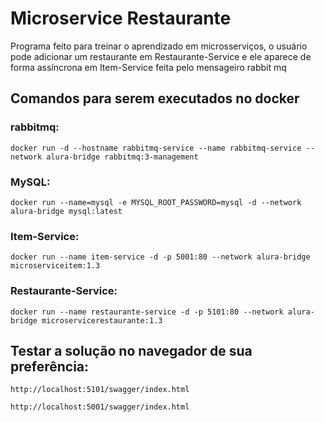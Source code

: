 # Microservice Restaurante

Programa feito para treinar o aprendizado em microsserviços, o usuário pode adicionar um restaurante em Restaurante-Service e ele aparece de forma assíncrona em Item-Service feita pelo mensageiro rabbit mq

## Comandos para serem executados no docker

### rabbitmq:
```
docker run -d --hostname rabbitmq-service --name rabbitmq-service --network alura-bridge rabbitmq:3-management
```

### MySQL:
```
docker run --name=mysql -e MYSQL_ROOT_PASSWORD=mysql -d --network alura-bridge mysql:latest
```

### Item-Service:
```
docker run --name item-service -d -p 5001:80 --network alura-bridge microserviceitem:1.3
```

### Restaurante-Service:
```
docker run --name restaurante-service -d -p 5101:80 --network alura-bridge microservicerestaurante:1.3
```

## Testar a solução no navegador de sua preferência:

```
http://localhost:5101/swagger/index.html
```

```
http://localhost:5001/swagger/index.html
```
